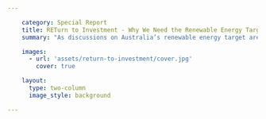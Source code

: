 ```yaml
---

    category: Special Report
    title: RETurn to Investment - Why We Need the Renewable Energy Target
    summary: "As discussions on Australia’s renewable energy target are re-ignited, GEreports asked three renewable-energy supporters what RET certainty would mean—and added the GE perspective, too"

    images:
      - url: 'assets/return-to-investment/cover.jpg'
        cover: true

    layout:
      type: two-column
      image_style: background

---
```

